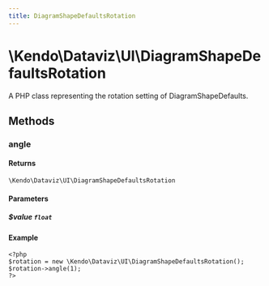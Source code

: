 ```yaml
---
title: DiagramShapeDefaultsRotation
---
```


# \Kendo\Dataviz\UI\DiagramShapeDefaultsRotation

A PHP class representing the rotation setting of DiagramShapeDefaults.


## Methods

### angle


#### Returns
`\Kendo\Dataviz\UI\DiagramShapeDefaultsRotation`

#### Parameters

##### $value `float`



#### Example 
    <?php
    $rotation = new \Kendo\Dataviz\UI\DiagramShapeDefaultsRotation();
    $rotation->angle(1);
    ?>

